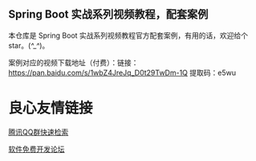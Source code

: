 ## Spring Boot 实战系列视频教程，配套案例

本仓库是 Spring Boot 实战系列视频教程官方配套案例，有用的话，欢迎给个 star。(*^_^*)。

案例对应的视频下载地址（付费）：链接：https://pan.baidu.com/s/1wbZ4JreJq_D0t29TwDm-1Q 提取码：e5wu

 

 

 # 良心友情链接

[腾讯QQ群快速检索](http://u.720life.cn/s/8cf73f7c)

[软件免费开发论坛](http://u.720life.cn/s/bbb01dc0)